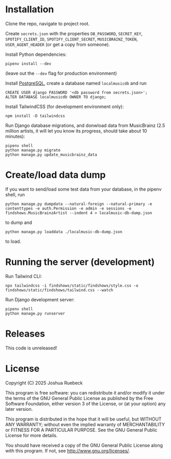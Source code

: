 # Installation

Clone the repo, navigate to project root.

Create `secrets.json` with the properties `DB_PASSWORD`, `SECRET_KEY`,
`SPOTIFY_CLIENT_ID`, `SPOTIFY_CLIENT_SECRET`, `MUSICBRAINZ_TOKEN`,
`USER_AGENT_HEADER` (or get a copy from someone).

Install Python dependencies:
```
pipenv install --dev
```
(leave out the `--dev` flag for production environment)

Install [PostgreSQL](https://www.postgresql.org), create a database named
`localmusicdb` and run
```
CREATE USER django PASSWORD '<db password from secrets.json>';
ALTER DATABASE localmusicdb OWNER TO django;
```

Install TailwindCSS (for development environment only):
```
npm install -D tailwindcss
```

Run Django database migrations, and donwload data from MusicBrainz (2.5 million artists, it will let you know its progress, should take about 10 minutes):
```
pipenv shell
python manage.py migrate
python manage.py update_musicbrainz_data
```


# Create/load data dump
If you want to send/load some test data from your database, in the pipenv shell, run
```
python manage.py dumpdata --natural-foreign --natural-primary -e contenttypes -e auth.Permission -e admin -e sessions -e findshows.MusicBrainzArtist --indent 4 > localmusic-db-dump.json
```
to dump and
```
python manage.py loaddata ./localmusic-db-dump.json
```
to load.


# Running the server (development)

Run Tailwind CLI:
```
npx tailwindcss -i findshows/static/findshows/style.css -o findshows/static/findshows/tailwind.css --watch
```

Run Django development server:
```
pipenv shell
python manage.py runserver
```

# Releases

This code is unreleased!


# License

Copyright (C) 2025 Joshua Ruebeck

This program is free software: you can redistribute it and/or modify
it under the terms of the GNU General Public License as published by
the Free Software Foundation, either version 3 of the License, or
(at your option) any later version.

This program is distributed in the hope that it will be useful,
but WITHOUT ANY WARRANTY; without even the implied warranty of
MERCHANTABILITY or FITNESS FOR A PARTICULAR PURPOSE.  See the
GNU General Public License for more details.

You should have received a copy of the GNU General Public License
along with this program.  If not, see <http://www.gnu.org/licenses/>.
